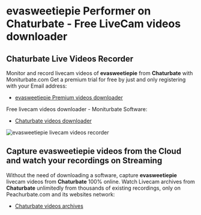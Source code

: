 # evasweetiepie Performer on Chaturbate - Free LiveCam videos downloader

## Chaturbate Live Videos Recorder

Monitor and record livecam videos of **evasweetiepie** from **Chaturbate** with Moniturbate.com
Get a premium trial for free by just and only registering with your Email address:
* [evasweetiepie Premium videos downloader](https://moniturbate.com/request-demo-licence-key.html)

Free livecam videos downloader - Moniturbate Software:
* [Chaturbate videos downloader](https://moniturbate.com/moniturbate-download-software.html)

![evasweetiepie livecam videos recorder](https://peachurnet.com/templates/moniturbate-software.png)


## Capture evasweetiepie videos from the Cloud and watch your recordings on Streaming

Without the need of downloading a software, capture **evasweetiepie** livecam videos from **Chaturbate** 100% online.
Watch Livecam archives from **Chaturbate** unlimitedly from thousands of existing recordings, only on Peachurbate.com and its websites network:
* [Chaturbate videos archives](https://peachurnet.com/)